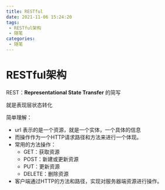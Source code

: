 ```yaml
---
title: RESTful
date: 2021-11-06 15:24:20
tags:
 - RESTful架构
 - 随笔
categories:
 - 随笔
---
```




#  RESTful架构

REST：**Representational State Transfer** 的简写

就是表现层状态转化



简单理解：

* url 表示的是一个资源，就是一个实体，一个具体的信息
* 而操作作为一个HTTP请求路径和方法来进行一个体现。
* 常用的方法操作：
  * GET：获取资源
  * POST：新建或更新资源
  * PUT：更新资源
  * DELETE：删除资源
* 客户端通过HTTP的方法和路径，实现对服务器端资源进行操作。